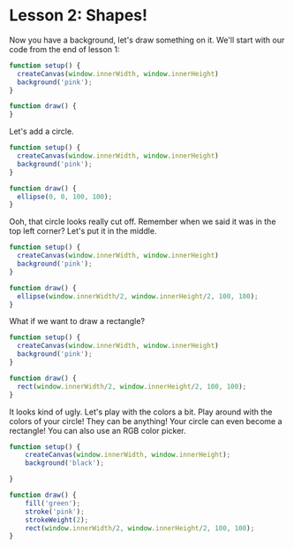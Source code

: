 # Lesson 2: Shapes!

Now you have a background, let's draw something on it. We'll start with our code from the end of lesson 1:

``` javascript
function setup() {
  createCanvas(window.innerWidth, window.innerHeight)
  background('pink');
}

function draw() {
} 
```

Let's add a circle.

``` javascript
function setup() {
  createCanvas(window.innerWidth, window.innerHeight)
  background('pink');
}

function draw() {
  ellipse(0, 0, 100, 100);
} 
```

Ooh, that circle looks really cut off. Remember when we said it was in the top left corner?
Let's put it in the middle.

``` javascript
function setup() {
  createCanvas(window.innerWidth, window.innerHeight)
  background('pink');
}

function draw() {
  ellipse(window.innerWidth/2, window.innerHeight/2, 100, 100);
} 
```

What if we want to draw a rectangle?


``` javascript
function setup() {
  createCanvas(window.innerWidth, window.innerHeight)
  background('pink');
}

function draw() {
  rect(window.innerWidth/2, window.innerHeight/2, 100, 100);
} 
```

It looks kind of ugly. Let's play with the colors a bit. Play around with the colors of your circle! They can be anything! Your circle can even become a rectangle! You can also use an RGB color picker.

``` javascript
function setup() {
	createCanvas(window.innerWidth, window.innerHeight);
	background('black');

}

function draw() {
	fill('green');
	stroke('pink');
	strokeWeight(2);
	rect(window.innerWidth/2, window.innerHeight/2, 100, 100);
}
```

